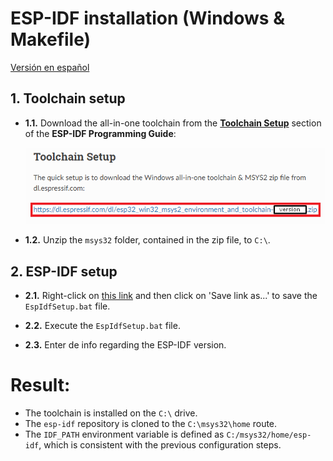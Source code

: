 # **ESP-IDF installation (Windows & Makefile)**

[Versión en español](https://github.com/mr-verdant-13/esp-idf-instructions/blob/master/ESP-IDF%20installation/WinMakefileES.md)

## **1. Toolchain setup**

- **1.1.** Download the all-in-one toolchain from the [**Toolchain Setup**](https://docs.espressif.com/projects/esp-idf/en/latest/get-started-legacy/windows-setup.html#toolchain-setup) section of the **ESP-IDF Programming Guide**:

    [!["Toolchain Setup" section](ToolchainSetup.png)](https://docs.espressif.com/projects/esp-idf/en/latest/get-started-legacy/windows-setup.html#toolchain-setup)

- **1.2.** Unzip the `msys32` folder, contained in the zip file, to `C:\`.

## **2. ESP-IDF setup**

- **2.1.** Right-click on [this link](https://raw.githubusercontent.com/mr-verdant-13/esp-idf-instructions/master/ESP-IDF%20installation/EspIdfSetup.bat) and then click on 'Save link as...' to save the `EspIdfSetup.bat` file.

- **2.2.** Execute the `EspIdfSetup.bat` file.

- **2.3.** Enter de info regarding the ESP-IDF version.

# **Result:**

- The toolchain is installed on the `C:\` drive.
- The `esp-idf` repository is cloned to the `C:\msys32\home` route.
- The `IDF_PATH` environment variable is defined as `C:/msys32/home/esp-idf`, which is consistent with the previous configuration steps.